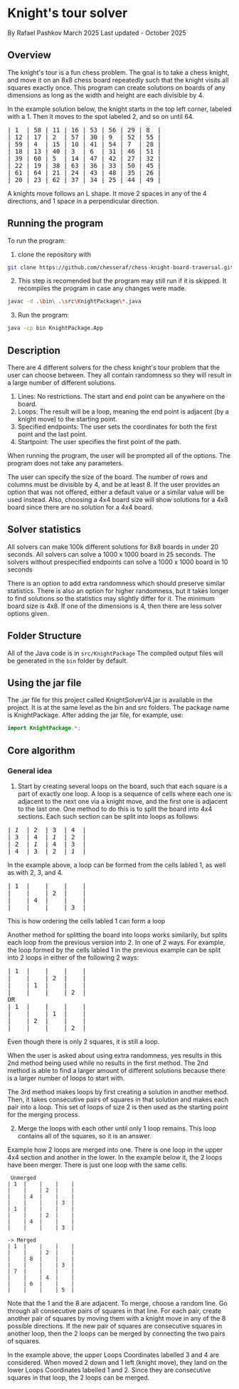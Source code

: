 # Knight's tour solver
By Rafael Pashkov
March 2025
Last updated - October 2025

## Overview
The knight's tour is a fun chess problem. The goal is to take a chess knight, and move it on an 8x8 chess board repeatedly such that the knight visits all squares exactly once. This program can create solutions on boards of any dimensions as long as the width and height are each divisible by 4.

In the example solution below, the knight starts in the top left corner, labeled with a 1. Then it moves to the spot labeled 2, and so on until 64. 
<pre>
| 1  | 58 | 11 | 16 | 53 | 56 | 29 | 8  |  
| 12 | 17 | 2  | 57 | 30 | 9  | 52 | 55 |  
| 59 | 4  | 15 | 10 | 41 | 54 | 7  | 28 |  
| 18 | 13 | 40 | 3  | 6  | 31 | 46 | 51 |  
| 39 | 60 | 5  | 14 | 47 | 42 | 27 | 32 |  
| 22 | 19 | 38 | 63 | 36 | 33 | 50 | 45 |  
| 61 | 64 | 21 | 24 | 43 | 48 | 35 | 26 |  
| 20 | 23 | 62 | 37 | 34 | 25 | 44 | 49 |  
</pre>

A knights move follows an L shape. It move 2 spaces in any of the 4 directions, and 1 space in a perpendicular direction. 

## Running the program
To run the program:
1) clone the repository with
``` bash
git clone https://github.com/chesseraf/chess-knight-board-traversal.git
```
2) This step is recomended but the program may still run if it is skipped. It recompiles the program in case any changes were made.
``` bash
javac -d .\bin\ .\src\KnightPackage\*.java
```
3) Run the program:
``` bash
java -cp bin KnightPackage.App
```

## Description
There are 4 different solvers for the chess knight's tour problem that the user can choose between. They all contain randomness so they will result in a large number of different solutions.

1) Lines:
No restrictions. The start and end point can be anywhere on the board.
2) Loops:
The result will be a loop, meaning the end point is adjacent (by a knight move) to the starting point.
3) Specified endpoints:
The user sets the coordinates for both the first point and the last point.
4) Startpoint:
The user specifies the first point of the path.

When running the program, the user will be prompted all of the options. The program does not take any parameters.

The user can specify the size of the board. The number of rows and columns must be divisible by 4, and be at least 8.
If the user provides an option that was not offered, either a default value or a similar value will be used instead. Also, choosing a 4x4 board size will show solutions for a 4x8 board since there are no solution for a 4x4 board.

## Solver statistics
All solvers can make 100k different solutions for 8x8 boards in under 20 seconds.
All solvers can solve a 1000 x 1000 board in 25 seconds.
The solvers without prespecified endpoints can solve a 1000 x 1000 board in 10 seconds

There is an option to add extra randomness which should preserve similar statistics. There is also an option for higher randomness, but it takes longer to find solutions so the statistics may slightly differ for it.
The minimum board size is 4x8. If one of the dimensions is 4, then there are less solver options given.

## Folder Structure
All of the Java code is in `src/KnightPackage`
The compiled output files will be generated in the `bin` folder by default.

## Using the jar file
The .jar file for this project called KnightSolverV4.jar is available in the project. It is at the same level as the bin and src folders. 
The package name is KnightPackage. After adding the jar file, for example, use:
```Java
import KnightPackage.*;
```

## Core algorithm
### General idea
1) Start by creating several loops on the board, such that each square is a part of exactly one loop.
A loop is a sequence of cells where each one is adjacent to the next one via a knight move, and the first one is adjacent to the last one.
One method to do this is to split the board into 4x4 sections. Each such section can be split into loops as follows:
 <pre>
| <i>1</i>  | 2  | 3  | 4  |  
| 3  | 4  | <i>1</i>  | 2  |  
| 2  | <i>1</i>  | 4  | 3  |  
| 4  | 3  | 2  | <i>1</i>  |  
</pre>
In the example above, a loop can be formed from the cells labled 1, as well as with 2, 3, and 4.
<pre>
| 1  |    |    |    |  
|    |    | 2  |    |  
|    | 4  |    |    |  
|    |    |    | 3  |  
</pre>
This is how ordering the cells labled 1 can form a loop

Another method for splitting the board into loops works similarily, but splits each loop from the previous version into 2. In one of 2 ways. For example, the loop formed by the cells labled 1 in the previous example can be split into 2 loops in either of the following 2 ways:
<pre>
| 1  |    |    |    |  
|    |    | 2  |    |  
|    | 1  |    |    |  
|    |    |    | 2  |  
OR
| 1  |    |    |    |  
|    |    | 1  |    |  
|    | 2  |    |    |  
|    |    |    | 2  |  
</pre>
Even though there is only 2 squares, it is still a loop.

When the user is asked about using extra randomness, yes results in this 2nd method being used while no results in the first method.
The 2nd method is able to find a larger amount of different solutions because there is a larger number of loops to start with. 

The 3rd method makes loops by first creating a solution in another method. Then, it takes consecutive pairs of squares in that solution and makes each pair into a loop. This set of loops of size 2 is then used as the starting point for the merging process.

2) Merge the loops with each other until only 1 loop remains. This loop contains all of the squares, so it is an answer. 

Example how 2 loops are merged into one. There is one loop in the upper 4x4 section and another in the lower. In the example below it, the 2 loops have been merger. There is just one loop with the same cells.


```
 Unmerged
| 1  |    |    |    |  
|    |    | 2  |    |  
|    | 4  |    |    |  
|    |    |    | 3  |  
| 1  |    |    |    |  
|    |    | 2  |    |  
|    | 4  |    |    |  
|    |    |    | 3  |  

-> Merged
| 1  |    |    |    |  
|    |    | 2  |    |  
|    | 8  |    |    |  
|    |    |    | 3  |  
| 7  |    |    |    |  
|    |    | 4  |    |  
|    | 6  |    |    |  
|    |    |    | 5  |  
```

Note that the 1 and the 8 are adjacent.
To merge, choose a random line. Go through all consecutive pairs of squares in that line. For each pair, create another pair of squares by moving them with a knight move in any of the 8 possible directions. If the new pair of squares are consecutive squares in another loop, then the 2 loops can be merged by connecting the two pairs of squares. 

In the example above, the upper Loops Coordinates labelled 3 and 4 are considered. When moved 2 down and 1 left (knight move), they land on the lower Loops Coordinates labelled 1 and 2. Since they are consecutive squares in that loop, the 2 loops can be merged. 